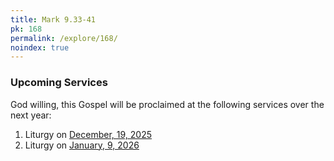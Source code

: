 ```yaml
---
title: Mark 9.33-41
pk: 168
permalink: /explore/168/
noindex: true
---
```


### Upcoming Services

God willing, this Gospel will be proclaimed at the following services over the next year:


1. Liturgy on [December, 19, 2025](https://orthocal.info/readings/gregorian/2025/12/19/)
1. Liturgy on [January,  9, 2026](https://orthocal.info/readings/gregorian/2026/01/09/)
